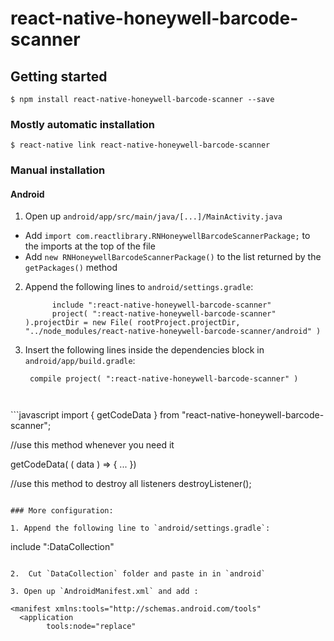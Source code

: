 
# react-native-honeywell-barcode-scanner

## Getting started

`$ npm install react-native-honeywell-barcode-scanner --save`

### Mostly automatic installation

`$ react-native link react-native-honeywell-barcode-scanner`

### Manual installation


#### Android

1. Open up `android/app/src/main/java/[...]/MainActivity.java`
  - Add `import com.reactlibrary.RNHoneywellBarcodeScannerPackage;` to the imports at the top of the file
  - Add `new RNHoneywellBarcodeScannerPackage()` to the list returned by the `getPackages()` method
2. Append the following lines to `android/settings.gradle`:
      ```
        	include ":react-native-honeywell-barcode-scanner"
        	project( ":react-native-honeywell-barcode-scanner" ).projectDir = new File( rootProject.projectDir, 	"../node_modules/react-native-honeywell-barcode-scanner/android" )
      ```
3. Insert the following lines inside the dependencies block in `android/app/build.gradle`:
     ```
      compile project( ":react-native-honeywell-barcode-scanner" )
     ```



   ```


​```javascript
import { getCodeData } from "react-native-honeywell-barcode-scanner";

//use this method whenever you need it

getCodeData( ( data ) => {
      ...
    })
    
//use this method to destroy all listeners
destroyListener();
   ```

### More configuration:

1. Append the following line to `android/settings.gradle`:

   ```
   include ":DataCollection"
   ```

2.  Cut `DataCollection` folder and paste in in `android`

3. Open up `AndroidManifest.xml` and add :

   ```
    <manifest xmlns:tools="http://schemas.android.com/tools"
      <application
            tools:node="replace"
   ```
